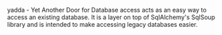 yadda - Yet Another Door for Database access acts as an easy way to access an existing database. It is a layer on top of SqlAlchemy's SqlSoup library and is intended to make accessing legacy databases easier.
